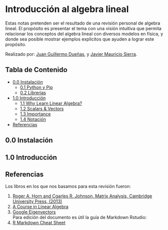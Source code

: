# Introducción al algebra lineal

Estas notas pretenden ser el resultado de una revisión personal de algebra lineal. El propósito es presentar el tema con una visión intuitiva que permita relacionar los conceptos del algebra lineal con diversos modelos en física, y donde sea posible mostrar ejemplos explicitos que ayuden a lograr este propósito.

Realizado por: [Juan Guillermo Dueñas](jgduenasl@unal.edu.co), y [Javier Mauricio Sierra](jsierra@unal.edu.co).

## Tabla de Contenido

- [0.0 Instalación](#00-instalación)
	+ [0.1 Python y Pip](#01-python-and-pip)
	+ [0.2 Librerias](#02-libraries)
- [1.0 Introducción](#10-introducción)
	+ [1.1 Why Learn Linear Algebra?](#11-why-learn-linear-algebra)
	+ [1.2 Scalars & Vectors](#12-scalars--vectors)
	+ [1.3 Importance](#13-importance)
	+ [1.4 Notación](#14-notation)
- [Referencias](#Referencias)

## 0.0 Instalación

## 1.0 Introducción

## Referencias

Los libros en los que nos basamos para esta revisión fueron:
1. [Roger A. Horn and Cgarles R. Johnson, Matrix Analysis, Cambridge University Press, (2013)]()
2. [A Course in Linear Algebra](https://ocw.mit.edu/courses/mathematics/18-06-linear-algebra-spring-2010/index.htm) <br>
3. [Google Eigenvectors](https://www.rose-hulman.edu/~bryan/googleFinalVersionFixed.pdf) <br>
Para edición del documento es útil la guía de Markdown Rstudio: <br>
4. [R Markdown Cheat Sheet](https://www.rstudio.com/wp-content/uploads/2015/02/rmarkdown-cheatsheet.pdf)<br>
